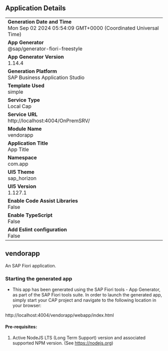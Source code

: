 ## Application Details
|               |
| ------------- |
|**Generation Date and Time**<br>Mon Sep 02 2024 05:54:09 GMT+0000 (Coordinated Universal Time)|
|**App Generator**<br>@sap/generator-fiori-freestyle|
|**App Generator Version**<br>1.14.4|
|**Generation Platform**<br>SAP Business Application Studio|
|**Template Used**<br>simple|
|**Service Type**<br>Local Cap|
|**Service URL**<br>http://localhost:4004/OnPremSRV/|
|**Module Name**<br>vendorapp|
|**Application Title**<br>App Title|
|**Namespace**<br>com.app|
|**UI5 Theme**<br>sap_horizon|
|**UI5 Version**<br>1.127.1|
|**Enable Code Assist Libraries**<br>False|
|**Enable TypeScript**<br>False|
|**Add Eslint configuration**<br>False|

## vendorapp

An SAP Fiori application.

### Starting the generated app

-   This app has been generated using the SAP Fiori tools - App Generator, as part of the SAP Fiori tools suite.  In order to launch the generated app, simply start your CAP project and navigate to the following location in your browser:

http://localhost:4004/vendorapp/webapp/index.html

#### Pre-requisites:

1. Active NodeJS LTS (Long Term Support) version and associated supported NPM version.  (See https://nodejs.org)


